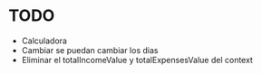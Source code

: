 # TODO

- Calculadora
- Cambiar se puedan cambiar los dias
- Eliminar el totalIncomeValue y totalExpensesValue del context